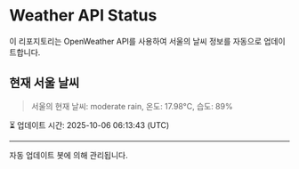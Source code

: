 
# Weather API Status

이 리포지토리는 OpenWeather API를 사용하여 서울의 날씨 정보를 자동으로 업데이트합니다.

## 현재 서울 날씨
> 서울의 현재 날씨: moderate rain, 온도: 17.98°C, 습도: 89%

⏳ 업데이트 시간: 2025-10-06 06:13:43 (UTC)

---
자동 업데이트 봇에 의해 관리됩니다.
